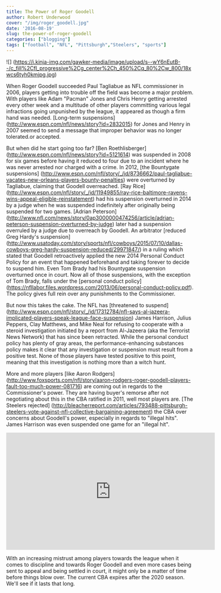 ```yaml
---
title: The Power of Roger Goodell
author: Robert Underwood
cover: "/img/roger_goodell.jpg"
date: '2016-08-19'
slug: the-power-of-roger-goodell
categories: ["blogging"]
tags: ["football", "NFL", "Pittsburgh","Steelers", "sports"]
---
```

![] (https://i.kinja-img.com/gawker-media/image/upload/s--wY6nEutB--/c_fill%2Cfl_progressive%2Cg_center%2Ch_450%2Cq_80%2Cw_800/18xwcs6tyh0kmjpg.jpg)

When Roger Goodell succeeded Paul Tagliabue as NFL commissioner in 2006, players getting into trouble off the field was become a major problem.  With players like Adam "Pacman" Jones and Chris Henry getting arrested every other week and a multitude of other players committing various legal infractions going unpunished by the league, it appeared as though a firm hand was needed.   [Long-term suspensions] (http://www.espn.com/nfl/news/story?id=2832015) for Jones and Henry in 2007 seemed to send a message that improper behavior was no longer tolerated.or accepted.

But when did he start going too far?  [Ben Roethlisberger] (http://www.espn.com/nfl/news/story?id=5121614) was suspended in 2008 for six games before having it reduced to four due to an incident where he was never arrested nor charged with a crime.  In 2012, [the Bountygate suspensions] (http://www.espn.com/nfl/story/_/id/8736662/paul-tagliabue-vacates-new-orleans-players-bounty-penalties) were overturned by Tagliabue, claiming that Goodell overreached.  [Ray Rice] (http://www.espn.com/nfl/story/_/id/11949855/ray-rice-baltimore-ravens-wins-appeal-eligible-reinstatement) had his suspension overturned in 2014 by a judge when he was suspended indefinitely after originally being suspended for two games.  [Adrian Peterson] (http://www.nfl.com/news/story/0ap3000000474256/article/adrian-peterson-suspension-overturned-by-judge) later had a suspension overruled by a judge due to overreach by Goodell.  An arbitrator [reduced Greg Hardy's suspension] (http://www.usatoday.com/story/sports/nfl/cowboys/2015/07/10/dallas-cowboys-greg-hardy-suspension-reduced/29971847/) in a ruling which stated that Goodell retroactively applied the new 2014 Personal Conduct Policy for an event that happened beforehand and taking forever to decide to suspend him.  Even Tom Brady had his Bountygate suspension overturned once in court.  Now all of those suspensions, with the exception of Tom Brady, falls under the [personal conduct policy] (https://nfllabor.files.wordpress.com/2013/06/personal-conduct-policy.pdf).  The policy gives full rein over any punishments to the Commissioner.

But now this takes the cake.  The NFL has [threatened to suspend] (http://www.espn.com/nfl/story/_/id/17312784/nfl-says-al-jazeera-implicated-players-speak-league-face-suspension) James Harrison, Julius Peppers, Clay Matthews, and Mike Neal for refusing to cooperate with a steroid investigation initiated by a report from Al-Jazeera (aka the Terrorist News Network) that has since been retracted.  While the personal conduct policy has plenty of gray areas, the performance-enhancing substances policy makes it clear that any investigation or suspension must result from a positive test.  None of those players have tested positive to this point, meaning that this investigation is nothing more than a witch hunt.

More and more players [like Aaron Rodgers] (http://www.foxsports.com/nfl/story/aaron-rodgers-roger-goodell-players-fault-too-much-power-081716) are coming out in regards to the Commissioner's power.  They are having buyer's remorse after not negotiating about this in the CBA ratified in 2011, well most players are.  [The Steelers rejected] (http://bleacherreport.com/articles/793488-pittsburgh-steelers-vote-against-nfl-collective-bargaining-agreement) the CBA over concerns about Goodell's power, especially in regards to "illegal hits".  James Harrison was even suspended one game for an "illegal hit".

<iframe width="560" height="315" src="https://www.youtube.com/embed/06XVAXKhYh0" frameborder="0" gesture="media" allow="encrypted-media" allowfullscreen></iframe>


With an increasing mistrust among players towards the league when it comes to discipline and towards Roger Goodell and even more cases being sent to appeal and being settled in court, it might only be a matter of time before things blow over.  The current CBA expires after the 2020 season.  We'll see if it lasts that long.

